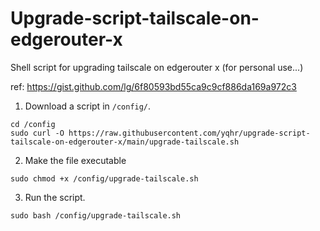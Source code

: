 # Upgrade-script-tailscale-on-edgerouter-x
Shell script for upgrading tailscale on edgerouter x (for personal use...)

ref: https://gist.github.com/lg/6f80593bd55ca9c9cf886da169a972c3

1. Download a script in `/config/`.
```
cd /config
sudo curl -O https://raw.githubusercontent.com/yqhr/upgrade-script-tailscale-on-edgerouter-x/main/upgrade-tailscale.sh
```
2. Make the file executable
```
sudo chmod +x /config/upgrade-tailscale.sh
```
3. Run the script.
```
sudo bash /config/upgrade-tailscale.sh
```
